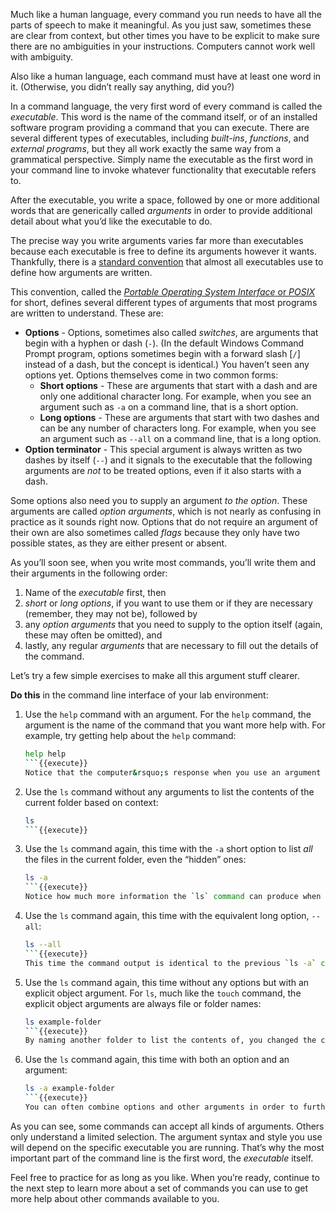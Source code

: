 Much like a human language, every command you run needs to have all the parts of speech to make it meaningful. As you just saw, sometimes these are clear from context, but other times you have to be explicit to make sure there are no ambiguities in your instructions. Computers cannot work well with ambiguity.

Also like a human language, each command must have at least one word in it. (Otherwise, you didn&rsquo;t really say anything, did you?)

In a command language, the very first word of every command is called the *executable*. This word is the name of the command itself, or of an installed software program providing a command that you can execute. There are several different types of executables, including *built-ins*, *functions*, and *external programs*, but they all work exactly the same way from a grammatical perspective. Simply name the executable as the first word in your command line to invoke whatever functionality that executable refers to.

After the executable, you write a space, followed by one or more additional words that are generically called *arguments* in order to provide additional detail about what you&rsquo;d like the executable to do.

The precise way you write arguments varies far more than executables because each executable is free to define its arguments however it wants. Thankfully, there is a [standard convention](https://www.gnu.org/software/libc/manual/html_node/Argument-Syntax.html) that almost all executables use to define how arguments are written.

This convention, called the [*Portable Operating System Interface* or *POSIX*](https://en.wikipedia.org/wiki/POSIX) for short, defines several different types of arguments that most programs are written to understand. These are:

* **Options** - Options, sometimes also called *switches*, are arguments that begin with a hyphen or dash (`-`). (In the default Windows Command Prompt program, options sometimes begin with a forward slash [`/`] instead of a dash, but the concept is identical.) You haven&rsquo;t seen any options yet. Options themselves come in two common forms:
    * **Short options** - These are arguments that start with a dash and are only one additional character long. For example, when you see an argument such as `-a` on a command line, that is a short option.
    * **Long options** - These are arguments that start with two dashes and can be any number of characters long. For example, when you see an argument such as `--all` on a command line, that is a long option.
* **Option terminator** - This special argument is always written as two dashes by itself (`--`) and it signals to the executable that the following arguments are *not* to be treated options, even if it also starts with a dash.

Some options also need you to supply an argument *to the option*. These arguments are called *option arguments*, which is not nearly as confusing in practice as it sounds right now. Options that do not require an argument of their own are also sometimes called *flags* because they only have two possible states, as they are either present or absent.

As you&rsquo;ll soon see, when you write most commands, you&rsquo;ll write them and their arguments in the following order:

1. Name of the *executable* first, then
1. *short* or *long options*, if you want to use them or if they are necessary (remember, they may not be), followed by
1. any *option arguments* that you need to supply to the option itself (again, these may often be omitted), and
1. lastly, any regular *arguments* that are necessary to fill out the details of the command.

Let&rsquo;s try a few simple exercises to make all this argument stuff clearer.

**Do this** in the command line interface of your lab environment:

1. Use the `help` command with an argument. For the `help` command, the argument is the name of the command that you want more help with. For example, try getting help about the `help` command:
    ```sh
    help help
    ```{{execute}}
    Notice that the computer&rsquo;s response when you use an argument here is very different from when you do not.
1. Use the `ls` command without any arguments to list the contents of the current folder based on context:
    ```sh
    ls
    ```{{execute}}
1. Use the `ls` command again, this time with the `-a` short option to list *all* the files in the current folder, even the &ldquo;hidden&rdquo; ones:
    ```sh
    ls -a
    ```{{execute}}
    Notice how much more information the `ls` command can produce when you tweak its behavior using the `-a` option. We&rsquo;ll discuss files (and hidden files) more in an upcoming module, so for now just take note of how the same command used with different arguments can produce very different results.
1. Use the `ls` command again, this time with the equivalent long option, `--all`:
    ```sh
    ls --all
    ```{{execute}}
    This time the command output is identical to the previous `ls -a` command because the `ls` command defines its `--all` long option as a synonym, or *alias*, of its `-a` short option:
1. Use the `ls` command again, this time without any options but with an explicit object argument. For `ls`, much like the `touch` command, the explicit object arguments are always file or folder names:
    ```sh
    ls example-folder
    ```{{execute}}
    By naming another folder to list the contents of, you changed the context of the `ls` command&rsquo;s operation. Instead of listing the contents &ldquo;here&rdquo; (wherever &ldquo;here&rdquo;) is, you listed the contents of a specific other place (a different folder) elsewhere on your computer.
1. Use the `ls` command again, this time with both an option and an argument:
    ```sh
    ls -a example-folder
    ```{{execute}}
    You can often combine options and other arguments in order to further customize the behavior and context of each command. More on that in a moment.

As you can see, some commands can accept all kinds of arguments. Others only understand a limited selection. The argument syntax and style you use will depend on the specific executable you are running. That&rsquo;s why the most important part of the command line is the first word, the *executable* itself.

Feel free to practice for as long as you like. When you&rsquo;re ready, continue to the next step to learn more about a set of commands you can use to get more help about other commands available to you.
